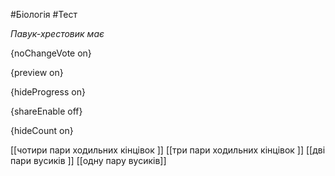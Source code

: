 #Біологія #Тест

*Павук-хрестовик має*

{noChangeVote on}

{preview on}

{hideProgress on}

{shareEnable off}

{hideCount on}

[[чотири пари ходильних кінцівок ]]
[[три пари ходильних кінцівок ]]
[[дві пари вусиків ]]
[[одну пару вусиків]]
